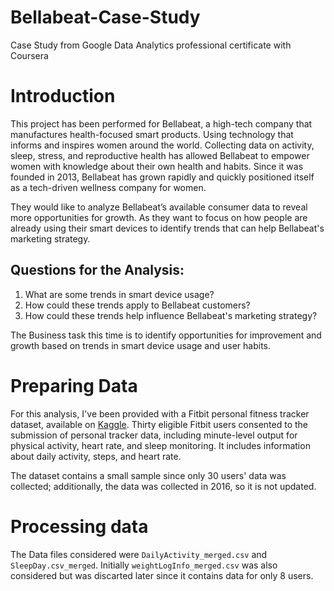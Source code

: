 # Bellabeat-Case-Study
Case Study from Google Data Analytics professional certificate with Coursera

# Introduction
This project has been performed for Bellabeat, a high-tech company that manufactures health-focused smart products.
Using technology that informs and inspires women around the world. Collecting data on activity, sleep, stress, and reproductive health has allowed Bellabeat to empower
women with knowledge about their own health and habits. Since it was founded in 2013, Bellabeat has grown rapidly and
quickly positioned itself as a tech-driven wellness company for women.


They would like to analyze Bellabeat’s available consumer data to reveal more opportunities for growth. As they want to focus on how people are already using their smart devices to identify trends that can help Bellabeat's marketing strategy.

## Questions for the Analysis:
1. What are some trends in smart device usage?
2. How could these trends apply to Bellabeat customers?
3. How could these trends help influence Bellabeat's marketing strategy?

The Business task this time is to identify opportunities for improvement and growth based on trends in smart device usage and user habits.

# Preparing Data

For this analysis, I've been provided with a Fitbit personal fitness tracker dataset, available on [Kaggle](https://www.kaggle.com/datasets/arashnic/fitbit.).
Thirty eligible Fitbit users consented to the submission of personal tracker data, including minute-level output for physical activity, heart rate, and sleep monitoring. It includes information
about daily activity, steps, and heart rate.

The dataset contains a small sample since only 30 users' data was collected; additionally, the data was collected in 2016, so it is not updated.

# Processing data

The Data files considered were `DailyActivity_merged.csv` and `SleepDay.csv_merged`. Initially `weightLogInfo_merged.csv` was also considered but was discarted later since it contains data for only 8 users.



